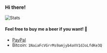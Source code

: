 ### Hi there!
![Stats](https://github-readme-stats.vercel.app/api?username=raphaelquintao&show_icons=true&hide_border=true&disable_animations=true&hide_title=true&locale=en&bg_color=0D111700&title_color=ed125b&text_color=ea83a0&icon_color=fe428e&custom_title=Stats)


#### Feel free to buy me a beer if you want! :beer:
 - [PayPal](https://www.paypal.com/cgi-bin/webscr?cmd=_s-xclick&hosted_button_id=ZLHQD3GQ5YNR6&source=url)
 - Bitcoin: `1NaiaFcVGrrMs9amjyb4aVV1dJoLfdKe3Q`
